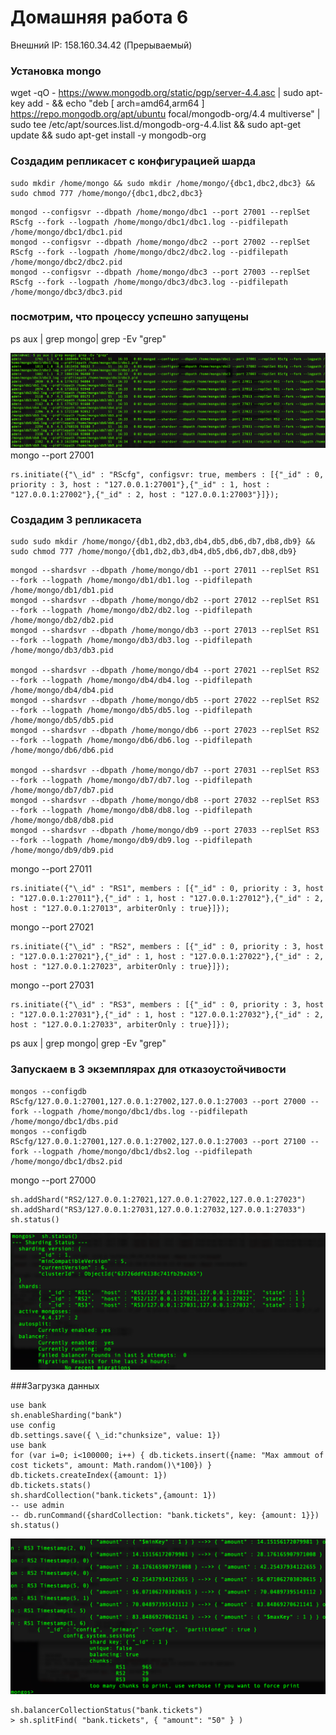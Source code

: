 # Домашняя работа 6

Внешний IP: 158.160.34.42 (Прерываемый)

### Установка mongo

wget -qO - https://www.mongodb.org/static/pgp/server-4.4.asc | sudo apt-key add - && echo "deb [ arch=amd64,arm64 ] https://repo.mongodb.org/apt/ubuntu focal/mongodb-org/4.4 multiverse" | sudo tee /etc/apt/sources.list.d/mongodb-org-4.4.list && sudo apt-get update && sudo apt-get install -y mongodb-org

### Создадим репликасет с конфигурацией шарда

```
sudo mkdir /home/mongo && sudo mkdir /home/mongo/{dbc1,dbc2,dbc3} && sudo chmod 777 /home/mongo/{dbc1,dbc2,dbc3}
```

```
mongod --configsvr --dbpath /home/mongo/dbc1 --port 27001 --replSet RScfg --fork --logpath /home/mongo/dbc1/dbc1.log --pidfilepath /home/mongo/dbc1/dbc1.pid
mongod --configsvr --dbpath /home/mongo/dbc2 --port 27002 --replSet RScfg --fork --logpath /home/mongo/dbc2/dbc2.log --pidfilepath /home/mongo/dbc2/dbc2.pid
mongod --configsvr --dbpath /home/mongo/dbc3 --port 27003 --replSet RScfg --fork --logpath /home/mongo/dbc3/dbc3.log --pidfilepath /home/mongo/dbc3/dbc3.pid
```

### посмотрим, что процессу успешно запущены

ps aux | grep mongo| grep -Ev "grep"

![image](img/img1.png)
mongo --port 27001

```
rs.initiate({"\_id" : "RScfg", configsvr: true, members : [{"_id" : 0, priority : 3, host : "127.0.0.1:27001"},{"_id" : 1, host : "127.0.0.1:27002"},{"_id" : 2, host : "127.0.0.1:27003"}]});
```

### Создадим 3 репликасета

```
sudo sudo mkdir /home/mongo/{db1,db2,db3,db4,db5,db6,db7,db8,db9} && sudo chmod 777 /home/mongo/{db1,db2,db3,db4,db5,db6,db7,db8,db9}
```

```
mongod --shardsvr --dbpath /home/mongo/db1 --port 27011 --replSet RS1 --fork --logpath /home/mongo/db1/db1.log --pidfilepath /home/mongo/db1/db1.pid
mongod --shardsvr --dbpath /home/mongo/db2 --port 27012 --replSet RS1 --fork --logpath /home/mongo/db2/db2.log --pidfilepath /home/mongo/db2/db2.pid
mongod --shardsvr --dbpath /home/mongo/db3 --port 27013 --replSet RS1 --fork --logpath /home/mongo/db3/db3.log --pidfilepath /home/mongo/db3/db3.pid

mongod --shardsvr --dbpath /home/mongo/db4 --port 27021 --replSet RS2 --fork --logpath /home/mongo/db4/db4.log --pidfilepath /home/mongo/db4/db4.pid
mongod --shardsvr --dbpath /home/mongo/db5 --port 27022 --replSet RS2 --fork --logpath /home/mongo/db5/db5.log --pidfilepath /home/mongo/db5/db5.pid
mongod --shardsvr --dbpath /home/mongo/db6 --port 27023 --replSet RS2 --fork --logpath /home/mongo/db6/db6.log --pidfilepath /home/mongo/db6/db6.pid

mongod --shardsvr --dbpath /home/mongo/db7 --port 27031 --replSet RS3 --fork --logpath /home/mongo/db7/db7.log --pidfilepath /home/mongo/db7/db7.pid
mongod --shardsvr --dbpath /home/mongo/db8 --port 27032 --replSet RS3 --fork --logpath /home/mongo/db8/db8.log --pidfilepath /home/mongo/db8/db8.pid
mongod --shardsvr --dbpath /home/mongo/db9 --port 27033 --replSet RS3 --fork --logpath /home/mongo/db9/db9.log --pidfilepath /home/mongo/db9/db9.pid
```

mongo --port 27011

```
rs.initiate({"\_id" : "RS1", members : [{"_id" : 0, priority : 3, host : "127.0.0.1:27011"},{"_id" : 1, host : "127.0.0.1:27012"},{"_id" : 2, host : "127.0.0.1:27013", arbiterOnly : true}]});
```

mongo --port 27021

```
rs.initiate({"\_id" : "RS2", members : [{"_id" : 0, priority : 3, host : "127.0.0.1:27021"},{"_id" : 1, host : "127.0.0.1:27022"},{"_id" : 2, host : "127.0.0.1:27023", arbiterOnly : true}]});
```

mongo --port 27031

```
rs.initiate({"\_id" : "RS3", members : [{"_id" : 0, priority : 3, host : "127.0.0.1:27031"},{"_id" : 1, host : "127.0.0.1:27032"},{"_id" : 2, host : "127.0.0.1:27033", arbiterOnly : true}]});
```

ps aux | grep mongo| grep -Ev "grep"

### Запускаем в 3 экземплярах для отказоустойчивости

```
mongos --configdb RScfg/127.0.0.1:27001,127.0.0.1:27002,127.0.0.1:27003 --port 27000 --fork --logpath /home/mongo/dbc1/dbs.log --pidfilepath /home/mongo/dbc1/dbs.pid
mongos --configdb RScfg/127.0.0.1:27001,127.0.0.1:27002,127.0.0.1:27003 --port 27100 --fork --logpath /home/mongo/dbc1/dbs2.log --pidfilepath /home/mongo/dbc1/dbs2.pid
```

mongo --port 27000

```sh.addShard("RS1/127.0.0.1:27011,127.0.0.1:27012,127.0.0.1:27013")
sh.addShard("RS2/127.0.0.1:27021,127.0.0.1:27022,127.0.0.1:27023")
sh.addShard("RS3/127.0.0.1:27031,127.0.0.1:27032,127.0.0.1:27033")
sh.status()
```

![image](img/img3.png)

###Загрузка данных

```
use bank
sh.enableSharding("bank")
use config
db.settings.save({ \_id:"chunksize", value: 1})
use bank
for (var i=0; i<100000; i++) { db.tickets.insert({name: "Max ammout of cost tickets", amount: Math.random()\*100}) }
db.tickets.createIndex({amount: 1})
db.tickets.stats()
sh.shardCollection("bank.tickets",{amount: 1})
-- use admin
-- db.runCommand({shardCollection: "bank.tickets", key: {amount: 1}})
sh.status()
```

![image](img/img2.png)

```
sh.balancerCollectionStatus("bank.tickets")
> sh.splitFind( "bank.tickets", { "amount": "50" } )
```

